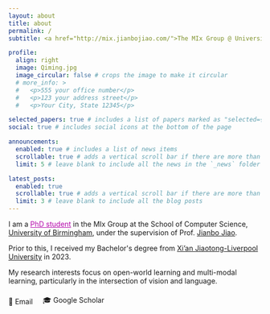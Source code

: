 ```yaml
---
layout: about
title: about
permalink: /
subtitle: <a href="http://mix.jianbojiao.com/">The MIx Group @ University of Birmingham</a>

profile:
  align: right
  image: Qiming.jpg
  image_circular: false # crops the image to make it circular
  # more_info: >
  #   <p>555 your office number</p>
  #   <p>123 your address street</p>
  #   <p>Your City, State 12345</p>

selected_papers: true # includes a list of papers marked as "selected={true}"
social: true # includes social icons at the bottom of the page

announcements:
  enabled: true # includes a list of news items
  scrollable: true # adds a vertical scroll bar if there are more than 3 news items
  limit: 5 # leave blank to include all the news in the `_news` folder

latest_posts:
  enabled: true
  scrollable: true # adds a vertical scroll bar if there are more than 3 new posts items
  limit: 3 # leave blank to include all the blog posts
---
```


<!-- Write your biography here. Tell the world about yourself. Link to your favorite [subreddit](http://reddit.com). You can put a picture in, too. The code is already in, just name your picture `prof_pic.jpg` and put it in the `img/` folder.

Put your address / P.O. box / other info right below your picture. You can also disable any of these elements by editing `profile` property of the YAML header of your `_pages/about.md`. Edit `_bibliography/papers.bib` and Jekyll will render your [publications page](/al-folio/publications/) automatically.

Link to your social media connections, too. This theme is set up to use [Font Awesome icons](https://fontawesome.com/) and [Academicons](https://jpswalsh.github.io/academicons/), like the ones below. Add your Facebook, Twitter, LinkedIn, Google Scholar, or just disable all of them. -->

I am a <span style="color: #b509ac; text-decoration: underline;">PhD student</span> in the MIx Group at the School of Computer Science, [University of Birmingham](https://www.birmingham.ac.uk/), under the supervision of Prof. [Jianbo Jiao](https://jianbojiao.com/).

Prior to this, I received my Bachelor's degree from [Xi’an Jiaotong-Liverpool University](https://www.xjtlu.edu.cn/en/) in 2023.

My research interests focus on open-world learning and multi-modal learning, particularly in the intersection of vision and language.

<div style="margin-top: 20px;">
  <ul style="list-style: none; padding: 0; display: flex; gap: 20px; align-items: center;">
    <li>
      <a href="mailto:qxh366@student.bham.ac.uk" target="_blank" style="text-decoration: none;">
        📧 Email
      </a>
    </li>
    <!-- <li>
      <a href="https://github.com/yourgithub" target="_blank" style="text-decoration: none;">
        💻 GitHub
      </a>
    </li> -->
    <li>
      <a href="https://scholar.google.com/citations?user=hv9vhhAAAAAJ&hl=en" target="_blank" style="text-decoration: none;">
        🎓 Google Scholar
      </a>
    </li>
  </ul>
</div>